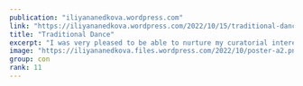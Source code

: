 ```yaml
---
publication: "iliyananedkova.wordpress.com"
link: "https://iliyananedkova.wordpress.com/2022/10/15/traditional-dance/"
title: "Traditional Dance"
excerpt: "I was very pleased to be able to nurture my curatorial interest in contemporary, historical and traditional dance, including screen dance, by serving as the Vice-Convenor on the Board of Trustees o…"
image: "https://iliyananedkova.files.wordpress.com/2022/10/poster-a2.png?w=848"
group: con
rank: 11
---
```

